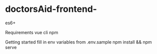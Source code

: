 # doctorsAid-frontend-
es6+

Requirements
vue cli
npm

Getting started 
fill in env variables from .env.sample
npm install && npm serve
